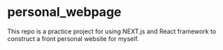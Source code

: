 # personal_webpage
This repo is a practice project for using NEXT.js and React framework to construct a front personal website for myself.
